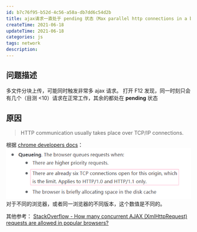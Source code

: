 ```yaml
---
id: b7c76f95-b52d-4c56-a58a-db7dd6c54d2b
title: ajax请求一直处于 pending 状态（Max parallel http connections in a browser）
createTime: 2021-06-18
updateTime: 2021-06-18
categories: js
tags: network
description: 
---
```


## 问题描述

多文件分块上传，可能同时触发非常多 ajax 请求。
打开 F12 发现，同一时刻只会有几个（目测 <10）请求在正常工作，其余的都处在 **pending** 状态

## 原因

> HTTP communication usually takes place over TCP/IP connections.

根据 [chrome developers docs](https://developer.chrome.com/docs/devtools/network/reference/#timing-explanation)：
![在这里插入图片描述](..\post-assets\9b0c5094-ffb3-4622-ad99-f89f7988af44.png)
对于不同的浏览器，或者同一浏览器的不同版本，这个数值是不同的。

其他参考：
[StackOverflow - How many concurrent AJAX (XmlHttpRequest) requests are allowed in popular browsers?](https://stackoverflow.com/questions/985431/max-parallel-http-connections-in-a-browser)